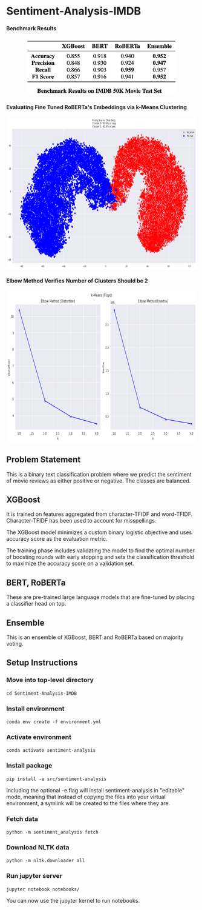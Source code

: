 # Sentiment-Analysis-IMDB

#### Benchmark Results
<p align="center">
  <img src="/notebooks/images/results.png" width="400" height="150" />
</p>

#### Evaluating Fine Tuned RoBERTa's Embeddings via k-Means Clustering

<p align="center">
  <img src="/notebooks/images/clustering.png" width="800" height="400" />
</p>

#### Elbow Method Verifies Number of Clusters Should be 2

<p align="center">
  <img src="/notebooks/images/elbow_method.png" width="800" height="400" />
</p>


## Problem Statement

This is a binary text classification problem where we predict the sentiment of movie reviews as either positive or negative. The classes are balanced.

## XGBoost

It is trained on features aggregated from character-TFIDF and word-TFIDF. Character-TFIDF has been used to account for misspellings.

The XGBoost model minimizes a custom binary logistic objective and uses accuracy score as the evaluation metric.

The training phase includes validating the model to find the optimal number of boosting rounds with early stopping and sets the classification threshold to maximize the accuracy score on a validation set.

## BERT, RoBERTa

These are pre-trained large language models that are fine-tuned by placing a classifier head on top.

## Ensemble

This is an ensemble of XGBoost, BERT and RoBERTa based on majority voting.

## Setup Instructions

### Move into top-level directory
```
cd Sentiment-Analysis-IMDB
```

### Install environment
```
conda env create -f environment.yml
```

### Activate environment
```
conda activate sentiment-analysis
```

### Install package
```
pip install -e src/sentiment-analysis
```
Including the optional -e flag will install sentiment-analysis in "editable" mode, meaning that instead of copying the files into your virtual environment, a symlink will be created to the files where they are.

### Fetch data
```
python -m sentiment_analysis fetch
```

### Download NLTK data
```
python -m nltk.downloader all
```

### Run jupyter server
```
jupyter notebook notebooks/
```

You can now use the jupyter kernel to run notebooks.

